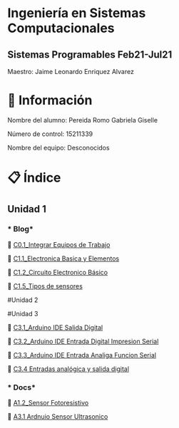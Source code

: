 # Ingeniería en Sistemas Computacionales

## Sistemas Programables Feb21-Jul21
Maestro: Jaime Leonardo Enriquez Alvarez

# :busts_in_silhouette: Información
 
Nombre del alumno: Pereida Romo Gabriela Giselle

Número de control: 15211339

Nombre del equipo: Desconocidos

# :clipboard: Índice
## Unidad 1

### * Blog*
:low_brightness: [C0.1_Integrar Equipos de Trabajo](https://github.com/pereida/SistemasProgramables/blob/main/Blog/C0.1_IntegrarEquiposdeTrabajo_PereidaRomoGabrielaGiselle.md)

:low_brightness: [C1.1_Electronica Basica y Elementos](https://github.com/pereida/SistemasProgramables/blob/main/Blog/C1.1_ElectronicaBasica_y_Elementos_PereidaRomoGabrielaGiselle.md)

:low_brightness: [C1.2_Circuito Electronico Básico](https://github.com/pereida/SistemasProgramables/blob/main/Blog/C1.2_CircuitoElectronicoBasico_PereidaRomoGabrielaGiselle.md)

:low_brightness: [C1.5_Tipos de sensores](https://github.com/pereida/SistemasProgramables/blob/main/Blog/C1.5_Tipos_De_%20Sensores_PereidaRomoGabrielaGiselle.md)

#Unidad 2


#Unidad 3

:low_brightness: [C3.1_Arduino IDE Salida Digital](https://github.com/pereida/SistemasProgramables/blob/main/Blog/C3.1_ArduinoIDE_SalidaDigital_PereidaRomoGabrielaGiselle.md)

:low_brightness: [C3.2_Arduino IDE Entrada Digital Impresion Serial](https://github.com/pereida/SistemasProgramables/blob/main/Blog/C3.2_ArduinoIDE_EntradaDigitalImpresionSerial_PereidaRomoGabrielaGiselle.md)

:low_brightness: [C3.3_Arduino IDE Entrada Analiga Funcion Serial](https://github.com/pereida/SistemasProgramables/blob/main/Blog/C3.2_ArduinoIDE_EntradaDigitalImpresionSerial_PereidaRomoGabrielaGiselle.md)

:low_brightness: [C3.4 Entradas analógica y salida digital]()


 ###  * Docs*
 
 :pushpin: [A1.2_Sensor Fotoresistivo](https://github.com/pereida/SistemasProgramables/blob/main/docs/A1.2_Sensor_Fotoresistivo_PereidaRomoGabrielaGiselle.md)



:pushpin: [A3.1 Ardnuio Sensor Ultrasonico](https://github.com/pereida/SistemasProgramables/blob/main/docs/A3.1_GabrielaPereida_LosDesconocidos.md)
